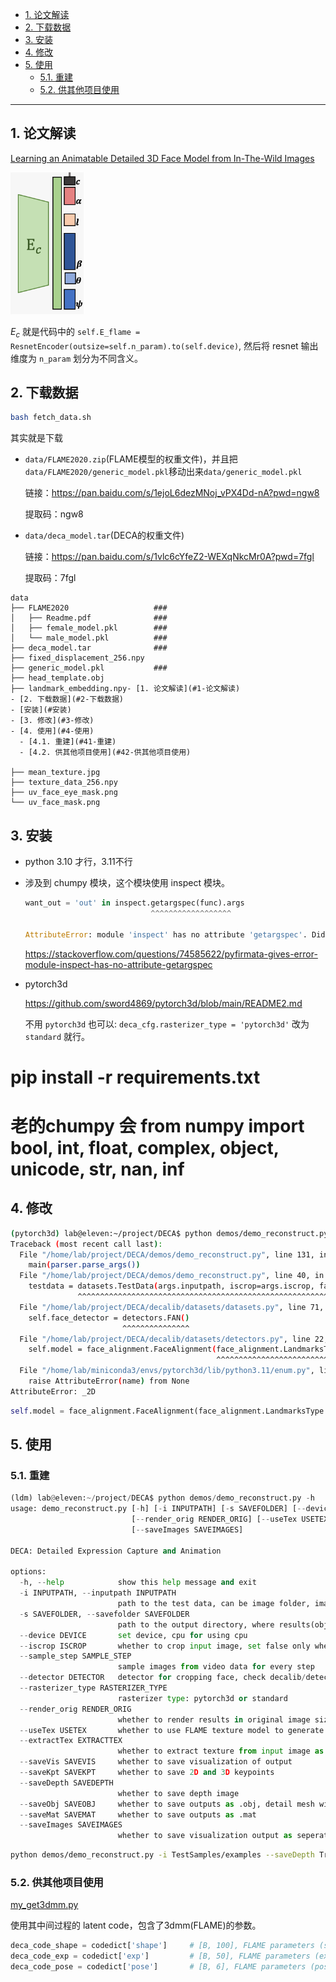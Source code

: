 - [1. 论文解读](#1-论文解读)
- [2. 下载数据](#2-下载数据)
- [3. 安装](#3-安装)
- [4. 修改](#4-修改)
- [5. 使用](#5-使用)
  - [5.1. 重建](#51-重建)
  - [5.2. 供其他项目使用](#52-供其他项目使用)


---
## 1. 论文解读

[Learning an Animatable Detailed 3D Face Model from In-The-Wild Images](https://arxiv.org/abs/2012.04012)

![Alt text](images/image.png)

$E_c$ 就是代码中的 `self.E_flame = ResnetEncoder(outsize=self.n_param).to(self.device)`, 然后将 resnet 输出维度为 `n_param` 划分为不同含义。

## 2. 下载数据

```bash
bash fetch_data.sh
```

其实就是下载
- `data/FLAME2020.zip`(FLAME模型的权重文件)，并且把`data/FLAME2020/generic_model.pkl`移动出来`data/generic_model.pkl`
  
  链接：https://pan.baidu.com/s/1ejoL6dezMNoj_vPX4Dd-nA?pwd=ngw8 
  
  提取码：ngw8

- `data/deca_model.tar`(DECA的权重文件)
  
  链接：https://pan.baidu.com/s/1vlc6cYfeZ2-WEXqNkcMr0A?pwd=7fgl 
  
  提取码：7fgl
```
data
├── FLAME2020                   ###
│   ├── Readme.pdf              ###
│   ├── female_model.pkl        ###
│   └── male_model.pkl          ###
├── deca_model.tar              ###
├── fixed_displacement_256.npy
├── generic_model.pkl           ###
├── head_template.obj
├── landmark_embedding.npy- [1. 论文解读](#1-论文解读)
- [2. 下载数据](#2-下载数据)
- [安装](#安装)
- [3. 修改](#3-修改)
- [4. 使用](#4-使用)
  - [4.1. 重建](#41-重建)
  - [4.2. 供其他项目使用](#42-供其他项目使用)

├── mean_texture.jpg
├── texture_data_256.npy
├── uv_face_eye_mask.png
└── uv_face_mask.png
```

## 3. 安装


- python 3.10 才行，3.11不行
- 涉及到 chumpy 模块，这个模块使用 inspect 模块。
  ```python
  want_out = 'out' in inspect.getargspec(func).args
                              ^^^^^^^^^^^^^^^^^^
  
  AttributeError: module 'inspect' has no attribute 'getargspec'. Did you mean: 'getargs'?
  ```
  https://stackoverflow.com/questions/74585622/pyfirmata-gives-error-module-inspect-has-no-attribute-getargspec

- pytorch3d 
  
  https://github.com/sword4869/pytorch3d/blob/main/README2.md

  不用 `pytorch3d` 也可以: `deca_cfg.rasterizer_type = 'pytorch3d'` 改为 `standard` 就行。

# pip install -r requirements.txt
# 老的chumpy 会 from numpy import bool, int, float, complex, object, unicode, str, nan, inf

## 4. 修改
```bash
(pytorch3d) lab@eleven:~/project/DECA$ python demos/demo_reconstruct.py -i TestSamples/examples --saveDepth True --saveObj True
Traceback (most recent call last):
  File "/home/lab/project/DECA/demos/demo_reconstruct.py", line 131, in <module>
    main(parser.parse_args())
  File "/home/lab/project/DECA/demos/demo_reconstruct.py", line 40, in main
    testdata = datasets.TestData(args.inputpath, iscrop=args.iscrop, face_detector=args.detector, sample_step=args.sample_step)
               ^^^^^^^^^^^^^^^^^^^^^^^^^^^^^^^^^^^^^^^^^^^^^^^^^^^^^^^^^^^^^^^^^^^^^^^^^^^^^^^^^^^^^^^^^^^^^^^^^^^^^^^^^^^^^^^^
  File "/home/lab/project/DECA/decalib/datasets/datasets.py", line 71, in __init__
    self.face_detector = detectors.FAN()
                         ^^^^^^^^^^^^^^^
  File "/home/lab/project/DECA/decalib/datasets/detectors.py", line 22, in __init__
    self.model = face_alignment.FaceAlignment(face_alignment.LandmarksType._2D, flip_input=False)
                                              ^^^^^^^^^^^^^^^^^^^^^^^^^^^^^^^^
  File "/home/lab/miniconda3/envs/pytorch3d/lib/python3.11/enum.py", line 783, in __getattr__
    raise AttributeError(name) from None
AttributeError: _2D
```
```python
self.model = face_alignment.FaceAlignment(face_alignment.LandmarksType.TWO_D, flip_input=False)
```

## 5. 使用

### 5.1. 重建
```python
(ldm) lab@eleven:~/project/DECA$ python demos/demo_reconstruct.py -h
usage: demo_reconstruct.py [-h] [-i INPUTPATH] [-s SAVEFOLDER] [--device DEVICE] [--iscrop ISCROP] [--sample_step SAMPLE_STEP] [--detector DETECTOR] [--rasterizer_type RASTERIZER_TYPE]
                           [--render_orig RENDER_ORIG] [--useTex USETEX] [--extractTex EXTRACTTEX] [--saveVis SAVEVIS] [--saveKpt SAVEKPT] [--saveDepth SAVEDEPTH] [--saveObj SAVEOBJ] [--saveMat SAVEMAT]
                           [--saveImages SAVEIMAGES]

DECA: Detailed Expression Capture and Animation

options:
  -h, --help            show this help message and exit
  -i INPUTPATH, --inputpath INPUTPATH
                        path to the test data, can be image folder, image path, image list, video
  -s SAVEFOLDER, --savefolder SAVEFOLDER
                        path to the output directory, where results(obj, txt files) will be stored.
  --device DEVICE       set device, cpu for using cpu
  --iscrop ISCROP       whether to crop input image, set false only when the test image are well cropped
  --sample_step SAMPLE_STEP
                        sample images from video data for every step
  --detector DETECTOR   detector for cropping face, check decalib/detectors.py for details
  --rasterizer_type RASTERIZER_TYPE
                        rasterizer type: pytorch3d or standard
  --render_orig RENDER_ORIG
                        whether to render results in original image size, currently only works when rasterizer_type=standard
  --useTex USETEX       whether to use FLAME texture model to generate uv texture map, set it to True only if you downloaded texture model
  --extractTex EXTRACTTEX
                        whether to extract texture from input image as the uv texture map, set false if you want albeo map from FLAME mode
  --saveVis SAVEVIS     whether to save visualization of output
  --saveKpt SAVEKPT     whether to save 2D and 3D keypoints
  --saveDepth SAVEDEPTH
                        whether to save depth image
  --saveObj SAVEOBJ     whether to save outputs as .obj, detail mesh will end with _detail.obj. Note that saving objs could be slow
  --saveMat SAVEMAT     whether to save outputs as .mat
  --saveImages SAVEIMAGES
                        whether to save visualization output as seperate images
```
```bash
python demos/demo_reconstruct.py -i TestSamples/examples --saveDepth True --saveObj True
```

### 5.2. 供其他项目使用

[my_get3dmm.py](./demos/my_get3dmm.py)

使用其中间过程的 latent code，包含了3dmm(FLAME)的参数。

```python
deca_code_shape = codedict['shape']     # [B, 100], FLAME parameters (shape 𝜷)
deca_code_exp = codedict['exp']         # [B, 50], FLAME parameters (expression 𝝍)
deca_code_pose = codedict['pose']       # [B, 6], FLAME parameters (pose 𝝍)
```